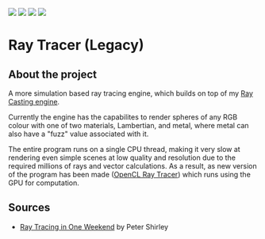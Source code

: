 <img src="https://img.shields.io/github/repo-size/Will1162/Ray-Tracer-Legacy"/> <img src="https://img.shields.io/tokei/lines/github/Will1162/Ray-Tracer-Legacy"/> <img src="https://img.shields.io/github/downloads/Will1162/Ray-Tracer-Legacy/total"/> <img src="https://img.shields.io/github/last-commit/Will1162/Ray-Tracer-Legacy"/>

# Ray Tracer (Legacy)
	
## About the project

A more simulation based ray tracing engine, which builds on top of my [Ray Casting engine](https://github.com/Will1162/Ray-Caster).

Currently the engine has the capabilites to render spheres of any RGB colour with one of two materials, Lambertian, and metal, where metal can also have a "fuzz" value associated with it.

The entire program runs on a single CPU thread, making it very slow at rendering even simple scenes at low quality and resolution due to the required millions of rays and vector calculations. As a result, as new version of the program has been made ([OpenCL Ray Tracer](https://github.com/Will1162/OpenCL-Ray-Tracer)) which runs using the GPU for computation.

## Sources

- [Ray Tracing in One Weekend](https://raytracing.github.io/books/RayTracingInOneWeekend.html) by Peter Shirley
